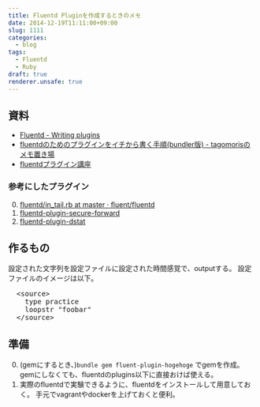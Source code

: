 ```yaml
---
title: Fluentd Pluginを作成するときのメモ
date: 2014-12-19T11:11:00+09:00
slug: 1111
categories:
  - blog
tags:
  - Fluentd
  - Ruby
draft: true
renderer.unsafe: true
---
```



## 資料
- [Fluentd - Writing plugins](http://docs.fluentd.org/articles/plugin-development#writing-input-plugins)
- [fluentdのためのプラグインをイチから書く手順(bundler版) - tagomorisのメモ置き場](http://d.hatena.ne.jp/tagomoris/20120221/1329815126)
- [fluentdプラグイン講座](http://toyama0919.bitbucket.org/fluentd_plugin_how_to.html#/37)

### 参考にしたプラグイン
0. [fluentd/in\_tail.rb at master · fluent/fluentd](https://github.com/fluent/fluentd/blob/master/lib/fluent/plugin/in_tail.rb)
1. [fluentd-plugin-secure-forward](https://github.com/tagomoris/fluent-plugin-secure-forward)
2. [fluentd-plugin-dstat](https://github.com/shun0102/fluent-plugin-dstat)

## 作るもの
設定された文字列を設定ファイルに設定された時間感覚で、outputする。
設定ファイルのイメージは以下。

<pre>
  &lt;source&gt;
    type practice
    loopstr "foobar"
  &lt;/source&gt;
</pre>

## 準備

0. (gemにするとき、)``bundle gem fluent-plugin-hogehoge`` でgemを作成。
    gemにしなくても、fluentdのplugins以下に直接おけば使える。
1. 実際のfluentdで実験できるように、fluentdをインストールして用意しておく。
    手元でvagrantやdockerを上げておくと便利。
